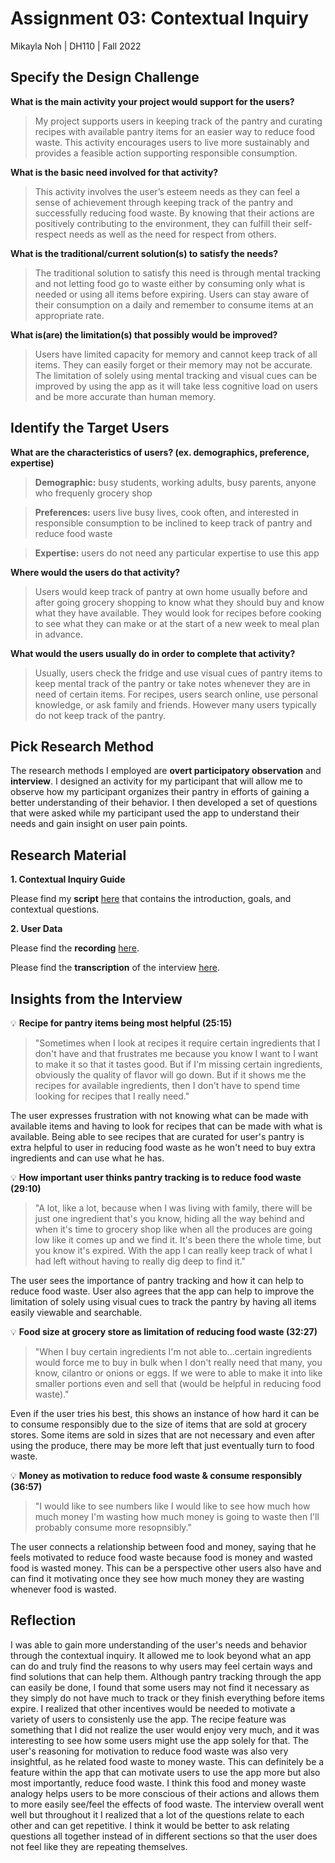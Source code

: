 # Assignment 03: Contextual Inquiry
Mikayla Noh | DH110 | Fall 2022

## Specify the Design Challenge
**What is the main activity your project would support for the users?**
> My project supports users in keeping track of the pantry and curating recipes with available pantry items for an easier way to reduce food waste. This activity encourages users to live more sustainably and provides a feasible action supporting responsible consumption. 

**What is the basic need involved for that activity?**
> This activity involves the user’s esteem needs as they can feel a sense of achievement through keeping track of the pantry and successfully reducing food waste. By knowing that their actions are positively contributing to the environment, they can fulfill their self-respect needs as well as the need for respect from others. 

**What is the traditional/current solution(s) to satisfy the needs?**
> The traditional solution to satisfy this need is through mental tracking and not letting food go to waste either by consuming only what is needed or using all items before expiring. Users can stay aware of their consumption on a daily and remember to consume items at an appropriate rate. 

**What is(are) the limitation(s) that possibly would be improved?**
> Users have limited capacity for memory and cannot keep track of all items. They can easily forget or their memory may not be accurate. The limitation of solely using mental tracking and visual cues can be improved by using the app as it will take less cognitive load on users and be more accurate than human memory. 

## Identify the Target Users
**What are the characteristics of users? (ex. demographics, preference, expertise)**
> **Demographic:** busy students, working adults, busy parents, anyone who frequenly grocery shop

> **Preferences:** users live busy lives, cook often, and interested in responsible consumption to be inclined to keep track of pantry and reduce food waste

> **Expertise:** users do not need any particular expertise to use this app

**Where would the users do that activity?**
> Users would keep track of pantry at own home usually before and after going grocery shopping to know what they should buy and know what they have available. They would look for recipes before cooking to see what they can make or at the start of a new week to meal plan in advance. 

**What would the users usually do in order to complete that activity?**
> Usually, users check the fridge and use visual cues of pantry items to keep mental track of the pantry or take notes whenever they are in need of certain items. For recipes, users search online, use personal knowledge, or ask family and friends. However many users typically do not keep track of the pantry. 

## Pick Research Method
The research methods I employed are **overt participatory observation** and **interview**. I designed an activity for my participant that will allow me to observe how my participant organizes their pantry in efforts of gaining a better understanding of their behavior. I then developed a set of questions that were asked while my participant used the app to understand their needs and gain insight on user pain points.

## Research Material
**1. Contextual Inquiry Guide**

Please find my **script** [here](https://docs.google.com/document/d/1PvPpa7fLemPpLOMahskIs71-DjWuXfFAuRf9uepYwQo/edit?usp=sharing) that contains the introduction, goals, and contextual questions. 

**2. User Data** 

Please find the **recording** [here](https://drive.google.com/file/d/1iyP5Zh9yYL-luyvVTEk18QIvO7BUHwrX/view?usp=sharing).

Please find the **transcription** of the interview [here](https://docs.google.com/document/d/1uSmzF4daDoeFUavdBm4-lLWFYsHAjmedKFcZ-2Urwp0/edit?usp=sharing).

## Insights from the Interview
:bulb: **Recipe for pantry items being most helpful (25:15)**
> "Sometimes when I look at recipes it require certain ingredients that I don't have and that frustrates me because you know I want to I want to make it so that it tastes good. But if I'm missing certain ingredients, obviously the quality of flavor will go down. But if it shows me the recipes for available ingredients, then I don't have to spend time looking for recipes that I really need."

The user expresses frustration with not knowing what can be made with available items and having to look for recipes that can be made with what is available. Being able to see recipes that are curated for user's pantry is extra helpful to user in reducing food waste as he won't need to buy extra ingredients and can use what he has.

:bulb: **How important user thinks pantry tracking is to reduce food waste (29:10)**
> "A lot, like a lot, because when I was living with family, there will be just one ingredient that's you know, hiding all the way behind and when it's time to grocery shop like when all the produces are going low like it comes up and we find it. It's been there the whole time, but you know it's expired. With the app I can really keep track of what I had left without having to really dig deep to find it."

The user sees the importance of pantry tracking and how it can help to reduce food waste. User also agrees that the app can help to improve the limitation of solely using visual cues to track the pantry by having all items easily viewable and searchable.

:bulb: **Food size at grocery store as limitation of reducing food waste (32:27)**
> "When I buy certain ingredients I'm not able to...certain ingredients would force me to buy in bulk when I don't really need that many, you know, cilantro or onions or eggs. If we were to able to make it into like smaller portions even and sell that (would be helpful in reducing food waste)."
 
Even if the user tries his best, this shows an instance of how hard it can be to consume responsibly due to the size of items that are sold at grocery stores. Some items are sold in sizes that are not necessary and even after using the produce, there may be more left that just eventually turn to food waste. 

:bulb: **Money as motivation to reduce food waste & consume responsibly (36:57)**
> "I would like to see numbers like I would like to see how much how much money I'm wasting how much money is going to waste then I'll probably consume more resopnsibly."

The user connects a relationship between food and money, saying that he feels motivated to reduce food waste because food is money and wasted food is wasted money. This can be a perspective other users also have and can find it motivating once they see how much money they are wasting whenever food is wasted. 

## Reflection

I was able to gain more understanding of the user's needs and behavior through the contextual inquiry. It allowed me to look beyond what an app can do and truly find the reasons to why users may feel certain ways and find solutions that can help them. Although pantry tracking through the app can easily be done, I found that some users may not find it necessary as they simply do not have much to track or they finish everything before items expire. I realized that other incentives would be needed to motivate a variety of users to consistenly use the app. The recipe feature was something that I did not realize the user would enjoy very much, and it was interesting to see how some users might use the app solely for that. The user's reasoning for motivation to reduce food waste was also very insightful, as he related food waste to money waste. This can definitely be a feature within the app that can motivate users to use the app more but also most importantly, reduce food waste. I think this food and money waste analogy helps users to be more conscious of their actions and allows them to more easily see/feel the effects of food waste. The interview overall went well but throughout it I realized that a lot of the questions relate to each other and can get repetitive. I think it would be better to ask relating questions all together instead of in different sections so that the user does not feel like they are repeating themselves. 
